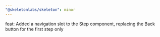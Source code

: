```yaml
---
"@skeletonlabs/skeleton": minor
---
```


feat: Added a navigation slot to the Step component, replacing the Back button for the first step only
